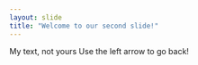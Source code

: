 ```yaml
---
layout: slide
title: "Welcome to our second slide!"
---
```

My text, not yours
Use the left arrow to go back!
